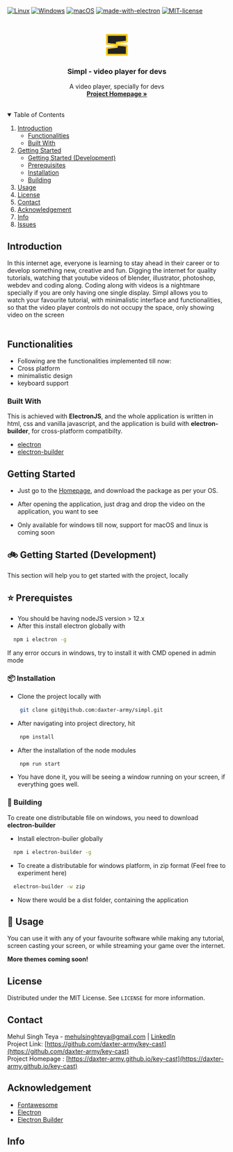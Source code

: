 <link rel="stylesheet" href="https://cdnjs.cloudflare.com/ajax/libs/font-awesome/5.15.4/css/all.min.css" integrity="sha512-1ycn6IcaQQ40/MKBW2W4Rhis/DbILU74C1vSrLJxCq57o941Ym01SwNsOMqvEBFlcgUa6xLiPY/NS5R+E6ztJQ==" crossorigin="anonymous" referrerpolicy="no-referrer" />

[![Linux](https://svgshare.com/i/Zhy.svg)](https://svgshare.com/i/Zhy.svg)
[![Windows](https://svgshare.com/i/ZhY.svg)](https://svgshare.com/i/ZhY.svg)
[![macOS](https://svgshare.com/i/ZjP.svg)](https://svgshare.com/i/ZjP.svg)
[![made-with-electron](https://img.shields.io/badge/Made%20with-electron-blue.svg)](https://www.electron.org/)
[![MIT-license](https://img.shields.io/badge/license-MIT-green)](https://opensource.org/licenses/MIT)

<br/>

<p align="center">
  <a href="https://github.com/daxter-army/dev-media-player/">
    <img src="https://github.com/daxter-army/simpl/blob/main/files/images/simpl_logo.png" alt="Logo" width="50">
  </a>

  <h3 align="center">Simpl - video player for devs</h3>

  <p align="center">
    A video player, specially for devs
    <br />
    <a href="https://daxter-army.github.io/simpl/"><strong>Project Homepage »</strong></a>
    <br />
    <br />
  </p>
</p>

<details open="open">
  <summary>Table of Contents</summary>
  <ol>
    <li>
      <a href="#about-the-project">Introduction</a>
      <ul>
      <li><a href="#functionalities">Functionalities</a></li>
        <li><a href="#built-with">Built With</a></li>
      </ul>
    </li>
    <li>
      <a href="#getting-started">Getting Started</a>
      <ul>
        <li><a href="#getting-started">Getting Started (Development)</a></li>
        <li><a href="#prerequisites">Prerequisites</a></li>
        <li><a href="#installation">Installation</a></li>
        <li><a href="#building">Building</a></li>
      </ul>
    </li>
    <li><a href="#usage">Usage</a></li>
    <!-- <li><a href="#roadmap">Roadmap</a></li> -->
    <!-- <li><a href="#contributing">Contributing</a></li> -->
    <li><a href="#license">License</a></li>
    <li><a href="#contact">Contact</a></li>
    <li><a href="#acknowledgement">Acknowledgement</a></li>
    <li><a href="#info">Info</a></li>
    <li><a href="#issues">Issues</a></li>
  </ol>
</details>

<!-- ABOUT THE PROJECT -->

## Introduction

<p align="center">
<!-- <img src="https://github.com/daxter-army/key-cast/blob/main/docs/docs_assets/keycast_demo_gif_2.gif" width="75%" alt="Keycast in action"/> -->
</p>

In this internet age, everyone is learning to stay ahead in their career or to develop something new, creative and fun. Digging the internet for quality tutorials, watching that youtube videos of blender, illustrator, photoshop, webdev and coding along. Coding along with videos is a nightmare specially if you are only having one single display.
Simpl allows you to watch your favourite tutorial, with minimalistic interface and functionalities, so that the video player controls do not occupy the space, only showing video on the screen
<br/><br/>

## Functionalities
* Following are the functionalities implemented till now:
* Cross platform
* minimalistic design
* keyboard support

### Built With

This is achieved with **ElectronJS**, and the whole application is written in html, css and vanilla javascript, and the application is build with **electron-builder**, for cross-platform compatibilty.

- [electron](https://electronjs.org)
- [electron-builder](https://electron.build)

<!-- GETTING STARTED -->

## Getting Started

- Just go to the [Homepage](https://daxter-army.github.io/simpl), and download the package as per your OS.

- After opening the application, just drag and drop the video on the application, you want to see

- Only available for windows till now, support for macOS and linux is coming soon

<!-- **For Linux/OS X users only**

- After downloading the file, open the properties of the file, go to permissions tab and check the option saying **allow executing file as program**, and then run the file, now it would run smoothly. -->

## 🚲 Getting Started (Development)

This section will help you to get started with the project, locally

## ⭐ Prerequistes

- You should be having nodeJS version > 12.x
- After this install electron globally with
```sh
  npm i electron -g
```
If any error occurs in windows, try to install it with CMD opened in admin mode

### 📦 Installation

- Clone the project locally with

```sh
    git clone git@github.com:daxter-army/simpl.git
```

- After navigating into project directory, hit

```sh
    npm install
```
- After the installation of the node modules

```sh
    npm run start
```

- You have done it, you will be seeing a window running on your screen, if everything goes well.

### 🔨 Building

To create one distributable file on windows, you need to download **electron-builder**

- Install electron-builer globally
```sh
  npm i electron-builder -g
```

- To create a distributable for windows platform, in zip format (Feel free to experiment here)
```sh
  electron-builder -w zip
```

- Now there would be a dist folder, containing the application
<!-- USAGE EXAMPLES -->

## 🚗 Usage

<!-- <img src="https://github.com/daxter-army/key-cast/blob/main/docs/docs_assets/ui_screenshot.png" width="35%" alt="gui" /> -->

You can use it with any of your favourite software while making any tutorial, screen casting your screen, or while streaming your game over the internet.

**More themes coming soon!**

<!-- CONTRIBUTING -->
<!-- ## Contributing

Contributions are what make the open source community such an amazing place to learn, inspire, and create. Any contributions you make are **greatly appreciated**.

1. Fork the Project
2. Create your Feature Branch (`git checkout -b feature/AmazingFeature`)
3. Commit your Changes (`git commit -m 'Add some AmazingFeature'`)
4. Push to the Branch (`git push origin feature/AmazingFeature`)
5. Open a Pull Request -->

<!-- LICENSE -->

## License

Distributed under the MIT License. See `LICENSE` for more information.

<!-- CONTACT -->

## Contact

Mehul Singh Teya - mehulsinghteya@gmail.com | [LinkedIn](https://linkedin.com/in/mehulsinghteya)
<br/>
Project Link: [https://github.com/daxter-army/key-cast](https://github.com/daxter-army/key-cast)
<br/>
Project Homepage : [https://daxter-army.github.io/key-cast](https://daxter-army.github.io/key-cast)

## Acknowledgement

- [Fontawesome](https://fontawesome.com)
- [Electron](https://electronjs.org)
- [Electron Builder](https://electron.build)

## Info
